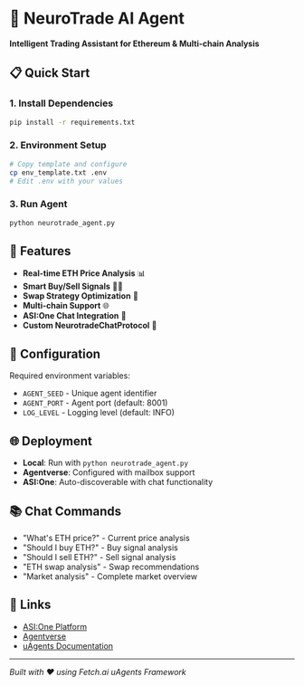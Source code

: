 # 🚀 NeuroTrade AI Agent

**Intelligent Trading Assistant for Ethereum & Multi-chain Analysis**

## 📋 Quick Start

### 1. Install Dependencies
```bash
pip install -r requirements.txt
```

### 2. Environment Setup
```bash
# Copy template and configure
cp env_template.txt .env
# Edit .env with your values
```

### 3. Run Agent
```bash
python neurotrade_agent.py
```

## 🎯 Features

- **Real-time ETH Price Analysis** 📊
- **Smart Buy/Sell Signals** 🔵🔴
- **Swap Strategy Optimization** 🔄
- **Multi-chain Support** 🌐
- **ASI:One Chat Integration** 💬
- **Custom NeurotradeChatProtocol** 🤖

## 🔧 Configuration

Required environment variables:
- `AGENT_SEED` - Unique agent identifier
- `AGENT_PORT` - Agent port (default: 8001)
- `LOG_LEVEL` - Logging level (default: INFO)

## 🌐 Deployment

- **Local**: Run with `python neurotrade_agent.py`
- **Agentverse**: Configured with mailbox support
- **ASI:One**: Auto-discoverable with chat functionality

## 📚 Chat Commands

- "What's ETH price?" - Current price analysis
- "Should I buy ETH?" - Buy signal analysis
- "Should I sell ETH?" - Sell signal analysis
- "ETH swap analysis" - Swap recommendations
- "Market analysis" - Complete market overview

## 🔗 Links

- [ASI:One Platform](https://asi1.ai)
- [Agentverse](https://agentverse.ai)
- [uAgents Documentation](https://docs.fetch.ai)

---
*Built with ❤️ using Fetch.ai uAgents Framework* 